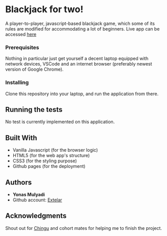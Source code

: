 # Blackjack for two!
A player-to-player, javascript-based blackjack game, which some of its rules are modified for accommodating a lot of beginners.
Live app can be accessed [here](https://chingu-voyages.github.io/v15-solo-yonasmulyadi/)

### Prerequisites
Nothing in particular just get yourself a decent laptop equipped with network devices, VSCode and an internet browser (preferably newest version of Google Chrome).

### Installing
Clone this repository into your laptop, and run the application from there.

## Running the tests
No test is currently implemented on this application.

## Built With

* Vanilla Javascript (for the browser logic)
* HTML5 (for the web app's structure)
* CSS3 (for the styling purpose)
* Github pages (for the deployment)

## Authors

* **Yonas Mulyadi** 
* Github account: [Extelar](https://github.com/Extelar)

## Acknowledgments
Shout out for [Chingu](https://www.chingu.io/) and cohort mates for helping me to finish the project.


